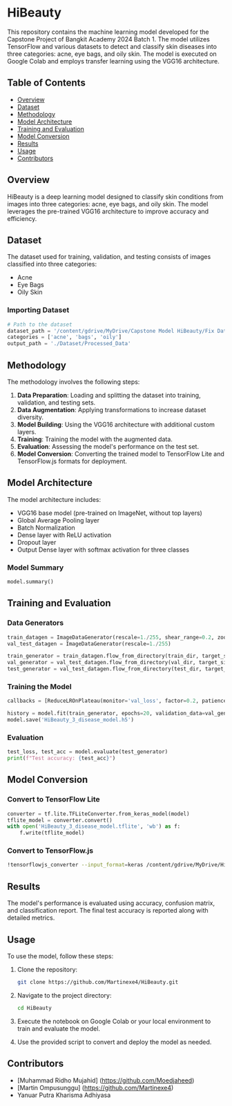 # HiBeauty

This repository contains the machine learning model developed for the Capstone Project of Bangkit Academy 2024 Batch 1. The model utilizes TensorFlow and various datasets to detect and classify skin diseases into three categories: acne, eye bags, and oily skin. The model is executed on Google Colab and employs transfer learning using the VGG16 architecture.

## Table of Contents

- [Overview](#overview)
- [Dataset](#dataset)
- [Methodology](#methodology)
- [Model Architecture](#model-architecture)
- [Training and Evaluation](#training-and-evaluation)
- [Model Conversion](#model-conversion)
- [Results](#results)
- [Usage](#usage)
- [Contributors](#contributors)

## Overview

HiBeauty is a deep learning model designed to classify skin conditions from images into three categories: acne, eye bags, and oily skin. The model leverages the pre-trained VGG16 architecture to improve accuracy and efficiency.

## Dataset

The dataset used for training, validation, and testing consists of images classified into three categories:
- Acne
- Eye Bags
- Oily Skin

### Importing Dataset

```python
# Path to the dataset
dataset_path = '/content/gdrive/MyDrive/Capstone Model HiBeauty/Fix Data/Skin_data'
categories = ['acne', 'bags', 'oily']
output_path = './Dataset/Processed_Data'
```

## Methodology

The methodology involves the following steps:
1. **Data Preparation**: Loading and splitting the dataset into training, validation, and testing sets.
2. **Data Augmentation**: Applying transformations to increase dataset diversity.
3. **Model Building**: Using the VGG16 architecture with additional custom layers.
4. **Training**: Training the model with the augmented data.
5. **Evaluation**: Assessing the model's performance on the test set.
6. **Model Conversion**: Converting the trained model to TensorFlow Lite and TensorFlow.js formats for deployment.

## Model Architecture

The model architecture includes:
- VGG16 base model (pre-trained on ImageNet, without top layers)
- Global Average Pooling layer
- Batch Normalization
- Dense layer with ReLU activation
- Dropout layer
- Output Dense layer with softmax activation for three classes

### Model Summary

```python
model.summary()
```

## Training and Evaluation

### Data Generators

```python
train_datagen = ImageDataGenerator(rescale=1./255, shear_range=0.2, zoom_range=0.2, horizontal_flip=True)
val_test_datagen = ImageDataGenerator(rescale=1./255)

train_generator = train_datagen.flow_from_directory(train_dir, target_size=(224, 224), batch_size=32, class_mode='categorical', shuffle=True)
val_generator = val_test_datagen.flow_from_directory(val_dir, target_size=(224, 224), batch_size=32, class_mode='categorical', shuffle=True)
test_generator = val_test_datagen.flow_from_directory(test_dir, target_size=(224, 224), batch_size=32, class_mode='categorical', shuffle=False)
```

### Training the Model

```python
callbacks = [ReduceLROnPlateau(monitor='val_loss', factor=0.2, patience=3, min_lr=0.001), EarlyStopping(monitor='val_loss', patience=5, restore_best_weights=True)]

history = model.fit(train_generator, epochs=20, validation_data=val_generator, callbacks=callbacks)
model.save('HiBeauty_3_disease_model.h5')
```

### Evaluation

```python
test_loss, test_acc = model.evaluate(test_generator)
print(f"Test accuracy: {test_acc}")
```

## Model Conversion

### Convert to TensorFlow Lite

```python
converter = tf.lite.TFLiteConverter.from_keras_model(model)
tflite_model = converter.convert()
with open('HiBeauty_3_disease_model.tflite', 'wb') as f:
    f.write(tflite_model)
```

### Convert to TensorFlow.js

```bash
!tensorflowjs_converter --input_format=keras /content/gdrive/MyDrive/HiBeauty_3_disease_model.h5 /content/gdrive/MyDrive/HiBeauty_3_disease_model
```

## Results

The model's performance is evaluated using accuracy, confusion matrix, and classification report. The final test accuracy is reported along with detailed metrics.

## Usage

To use the model, follow these steps:

1. Clone the repository:
    ```bash
    git clone https://github.com/Martinexe4/HiBeauty.git
    ```

2. Navigate to the project directory:
    ```bash
    cd HiBeauty
    ```

3. Execute the notebook on Google Colab or your local environment to train and evaluate the model.

4. Use the provided script to convert and deploy the model as needed.

## Contributors

- [Muhammad Ridho Mujahid] (https://github.com/Moedjaheed)
- [Martin Ompusunggu] (https://github.com/Martinexe4)
- Yanuar Putra Kharisma Adhiyasa
